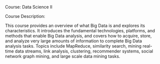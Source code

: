 Course: Data Science II

Course Description:

This course provides an overview of what Big Data is and explores its characteristics. It introduces the fundamental technologies, platforms, and methods that enable Big Data analysis, and covers how to acquire, store, and analyze very large amounts of information to complete Big Data analysis tasks. Topics include MapReduce, similarity search, mining real-time data streams, link analysis, clustering, recommender systems, social network graph mining, and large scale data mining tasks.
